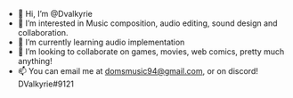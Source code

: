 - 👋 Hi, I’m @Dvalkyrie
- 👀 I’m interested in Music composition, audio editing, sound design and collaboration. 
- 🌱 I’m currently learning audio implementation
- 💞️ I’m looking to collaborate on games, movies, web comics, pretty much anything!
- 📫 You can email me at domsmusic94@gmail.com, or on discord! DValkyrie#9121

<!---
Dvalkyrie/Dvalkyrie is a ✨ special ✨ repository because its `README.md` (this file) appears on your GitHub profile.
You can click the Preview link to take a look at your changes.
--->
